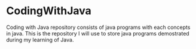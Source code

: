 # CodingWithJava
Coding with Java repository consists of java programs with each concepts in java.
This is the repository I will use to store java programs demostrated during my learning of Java.
